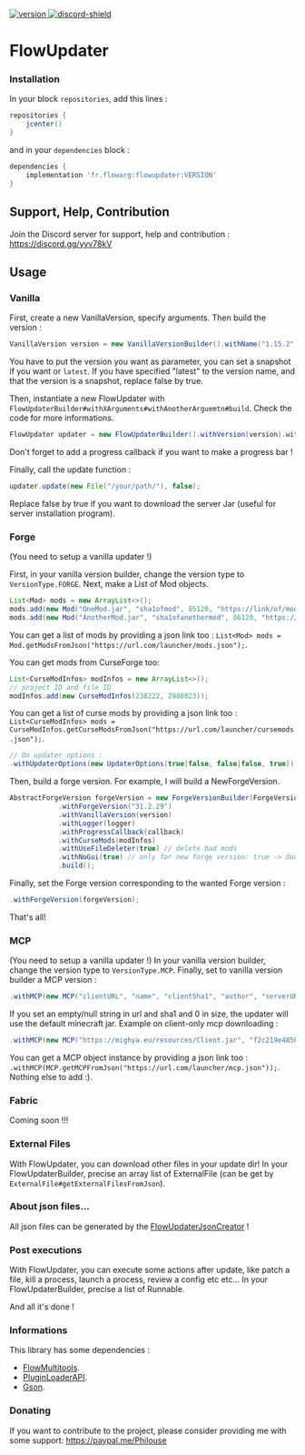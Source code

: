 [version]: https://api.bintray.com/packages/flowarg/maven/FlowUpdater/images/download.svg
[download]: https://bintray.com/flowarg/maven/FlowUpdater/_latestVersion
[discord-shield]: https://discordapp.com/api/guilds/730758985376071750/widget.png
[discord-invite]: https://discord.gg/dN6HWHp

[ ![version][] ][download]
[ ![discord-shield][] ][discord-invite]

# FlowUpdater

### Installation

In your block `repositories`, add this lines :
```groovy
repositories {
    jcenter() 
}
```

and in your `dependencies` block :
```groovy
dependencies {
    implementation 'fr.flowarg:flowupdater:VERSION'
}
```

## Support, Help, Contribution
Join the Discord server for support, help and contribution : https://discord.gg/yvv78kV

## Usage

### Vanilla

First, create a new VanillaVersion, specify arguments.
Then build the version :
```java
VanillaVersion version = new VanillaVersionBuilder().withName("1.15.2").withSnapshot(false).withVersionType(VersionType.VANILLA).build();
```
You have to put the version you want as parameter, you can set a snapshot if you want or `latest`.
If you have specified "latest" to the version name, and that the version is a snapshot, replace false by true.

Then, instantiate a new FlowUpdater with ``FlowUpdaterBuilder#withXArguments#withAnotherArguemtn#build``. Check the code for more informations.
```java
FlowUpdater updater = new FlowUpdaterBuilder().withVersion(version).withUpdaterOptions(new UpdaterOptions(false|true, true|false, false)).build();
```

Don't forget to add a progress callback if you want to make a progress bar !

Finally, call the update function :
```java
updater.update(new File("/your/path/"), false);
```
Replace false by true if you want to download the server Jar (useful for server installation program).

### Forge

(You need to setup a vanilla updater !)

First, in your vanilla version builder, change the version type to `VersionType.FORGE`.
Next, make a List of Mod objects.
```java
List<Mod> mods = new ArrayList<>();
mods.add(new Mod("OneMod.jar", "sha1ofmod", 85120, "https://link/of/mod.jar"));
mods.add(new Mod("AnotherMod.jar", "sha1ofanothermod", 86120, "https://link/of/another/mod.jar"));
```
You can get a list of mods by providing a json link too : `List<Mod> mods = Mod.getModsFromJson("https://url.com/launcher/mods.json");`.

You can get mods from CurseForge too:
```java
List<CurseModInfos> modInfos = new ArrayList<>();
// project ID and file ID
modInfos.add(new CurseModInfos(238222, 2988823));
```
You can get a list of curse mods by providing a json link too : `List<CurseModInfos> mods = CurseModInfos.getCurseModsFromJson("https://url.com/launcher/cursemods.json");`.

```java
// On updater options :
.withUpdaterOptions(new UpdaterOptions(true|false, false|false, true))
```

Then, build a forge version. For example, I will build a NewForgeVersion.
```java
AbstractForgeVersion forgeVersion = new ForgeVersionBuilder(ForgeVersionBuilder.ForgeVersionType.NEW)
            .withForgeVersion("31.2.29")
            .withVanillaVersion(version)
            .withLogger(logger)
            .withProgressCallback(callback)
            .withCurseMods(modInfos)
            .withUseFileDeleter(true) // delete bad mods
            .withNoGui(true) // only for new forge version: true -> don't show the forge installer gui. false -> show the forge installer gui.
            .build();
```

Finally, set the Forge version corresponding to the wanted Forge version :
```java
.withForgeVersion(forgeVersion);
```
That's all!

### MCP

(You need to setup a vanilla updater !)
In your vanilla version builder, change the version type to `VersionType.MCP`.
Finally, set to vanilla version builder a MCP version :
```java
.withMCP(new MCP("clientURL", "name", "clientSha1", "author", "serverURL", "serverSha1", 1215, 20525));
```
If you set an empty/null string in url and sha1 and 0 in size, the updater will use the default minecraft jar.
Example on client-only mcp downloading :
```java
.withMCP(new MCP("https://mighya.eu/resources/Client.jar", "f2c219e485831af2bae9464eebbe4765128c6ad6", "", "", 23005862, 210052));
```
You can get a MCP object instance by providing a json link too : `.withMCP(MCP.getMCPFromJson("https://url.com/launcher/mcp.json"));`.
Nothing else to add :).

### Fabric

Coming soon !!!

### External Files

With FlowUpdater, you can download other files in your update dir!
In your FlowUpdaterBuilder, precise an array list of ExternalFile (can be get by `ExternalFile#getExternalFilesFromJson`).

### About json files...

All json files can be generated by the [FlowUpdaterJsonCreator](https://github.com/FlowArg/FlowUpdaterJsonCreator) !

### Post executions

With FlowUpdater, you can execute some actions after update, like patch a file, kill a process, launch a process, review a config etc etc...
In your FlowUpdaterBuilder, precise a list of Runnable.

And all it's done !

### Informations

This library has some dependencies :
- [FlowMultitools](https://github.com/FlowArg/FlowMultitools).
- [PluginLoaderAPI](https://github.com/FlowArg/PluginLoaderAPI).
- [Gson](https://github.com/Google/Gson).


### Donating

If you want to contribute to the project, please consider providing me with some support:
https://paypal.me/Philouse
